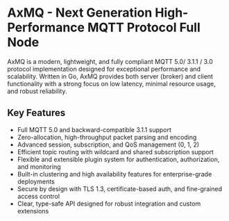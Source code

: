 # AxMQ - Next Generation High-Performance MQTT Protocol Full Node

AxMQ is a modern, lightweight, and fully compliant MQTT 5.0/ 3.1.1 / 3.0 protocol implementation designed for 
exceptional performance and scalability. Written in Go, AxMQ provides both server (broker) and client functionality 
with a strong focus on low latency, minimal resource usage, and robust reliability.

## Key Features

- Full MQTT 5.0 and backward-compatible 3.1.1 support  
- Zero-allocation, high-throughput packet parsing and encoding  
- Advanced session, subscription, and QoS management (0, 1, 2)  
- Efficient topic routing with wildcard and shared subscription support  
- Flexible and extensible plugin system for authentication, authorization, and monitoring  
- Built-in clustering and high availability features for enterprise-grade deployments  
- Secure by design with TLS 1.3, certificate-based auth, and fine-grained access control  
- Clear, type-safe API designed for robust integration and custom extensions  
